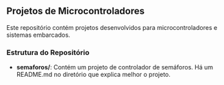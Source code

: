 ## Projetos de Microcontroladores

Este repositório contém projetos desenvolvidos para microcontroladores e sistemas embarcados.

### Estrutura do Repositório

- **semaforos/**: Contém um projeto de controlador de semáforos. Há um README.md no diretório que explica melhor o projeto.
